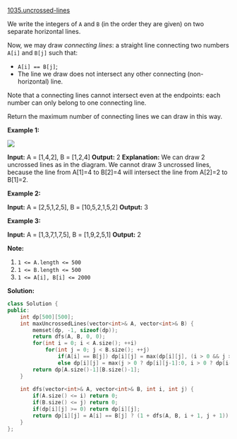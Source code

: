 [1035.uncrossed-lines](https://leetcode.com/problems/uncrossed-lines/)  

We write the integers of `A` and `B` (in the order they are given) on two separate horizontal lines.

Now, we may draw _connecting lines_: a straight line connecting two numbers `A[i]` and `B[j]` such that:

*   `A[i] == B[j]`;
*   The line we draw does not intersect any other connecting (non-horizontal) line.

Note that a connecting lines cannot intersect even at the endpoints: each number can only belong to one connecting line.

Return the maximum number of connecting lines we can draw in this way.

**Example 1:**

![](https://assets.leetcode.com/uploads/2019/04/26/142.png)

**Input:** A = \[1,4,2\], B = \[1,2,4\]
**Output:** 2
**Explanation:** We can draw 2 uncrossed lines as in the diagram.
We cannot draw 3 uncrossed lines, because the line from A\[1\]=4 to B\[2\]=4 will intersect the line from A\[2\]=2 to B\[1\]=2.

**Example 2:**

**Input:** A = \[2,5,1,2,5\], B = \[10,5,2,1,5,2\]
**Output:** 3

**Example 3:**

**Input:** A = \[1,3,7,1,7,5\], B = \[1,9,2,5,1\]
**Output:** 2

**Note:**

1.  `1 <= A.length <= 500`
2.  `1 <= B.length <= 500`
3.  `1 <= A[i], B[i] <= 2000`  



**Solution:**  

```cpp
class Solution {
public:
    int dp[500][500];
    int maxUncrossedLines(vector<int>& A, vector<int>& B) {
        memset(dp, -1, sizeof(dp));
        return dfs(A, B, 0, 0);
        for(int i = 0; i < A.size(); ++i) 
            for(int j = 0; j < B.size(); ++j) 
                if(A[i] == B[j]) dp[i][j] = max(dp[i][j], (i > 0 && j > 0 ? dp[i-1][j-1] : 0) + 1);
                else dp[i][j] = max(j > 0 ? dp[i][j-1]:0, i > 0 ? dp[i-1][j] : 0);
        return dp[A.size()-1][B.size()-1];
    }
    
    int dfs(vector<int>& A, vector<int>& B, int i, int j) {
        if(A.size() <= i) return 0;
        if(B.size() <= j) return 0;
        if(dp[i][j] >= 0) return dp[i][j];
        return dp[i][j] = A[i] == B[j] ? (1 + dfs(A, B, i + 1, j + 1)) : max(dfs(A, B, i + 1, j), dfs(A, B, i, j + 1));
    }
};
```
      